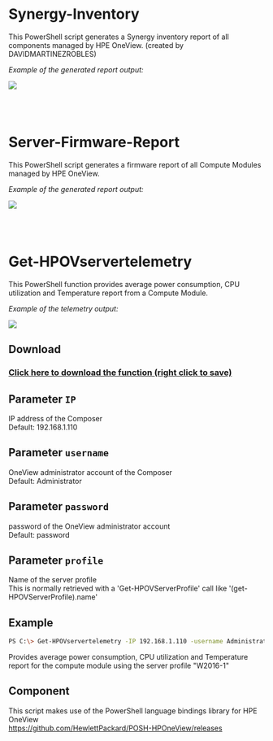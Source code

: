 
  
 # Synergy-Inventory
   This PowerShell script generates a Synergy inventory report of all components managed by HPE OneView. 
   (created by DAVIDMARTINEZROBLES)
     
   _Example of the generated report output:_   
   
   ![](https://user-images.githubusercontent.com/13134334/35727681-3dde836a-0809-11e8-9010-a59de28edbc8.png)   
   



  <br />
  <br />
  
 # Server-Firmware-Report
   This PowerShell script generates a firmware report of all Compute Modules managed by HPE OneView. 
     
   _Example of the generated report output:_   
   
   ![](https://user-images.githubusercontent.com/13134334/35335609-50ca1920-0116-11e8-9827-30dc9927d780.png)   
   
  <br />
  <br />

# Get-HPOVservertelemetry
   This PowerShell function provides average power consumption, CPU utilization and Temperature report from a Compute Module. 
     
   _Example of the telemetry output:_   
   
   ![](https://user-images.githubusercontent.com/13134334/29814096-72ed6360-8cac-11e7-8212-7af50ca4cb30.png)   
   
## Download

### [Click here to download the function (right click to save)](https://github.com/jullienl/OneView-demos/blob/master/Powershell/Compute/Get-HPOVservertelemetry.ps1)

   
## Parameter `IP`
  IP address of the Composer   
  Default: 192.168.1.110
  
## Parameter `username`
  OneView administrator account of the Composer   
  Default: Administrator
  
## Parameter `password`
  password of the OneView administrator account    
  Default: password
  
## Parameter `profile`
  Name of the server profile   
  This is normally retrieved with a 'Get-HPOVServerProfile' call like '(get-HPOVServerProfile).name'
  
## Example
  ```sh
  PS C:\> Get-HPOVservertelemetry -IP 192.168.1.110 -username Administrator -password password -profile "W2016-1" 
  ```
  Provides average power consumption, CPU utilization and Temperature report for the compute module using the server profile "W2016-1"
  
## Component
  This script makes use of the PowerShell language bindings library for HPE OneView   
  https://github.com/HewlettPackard/POSH-HPOneView/releases
  
